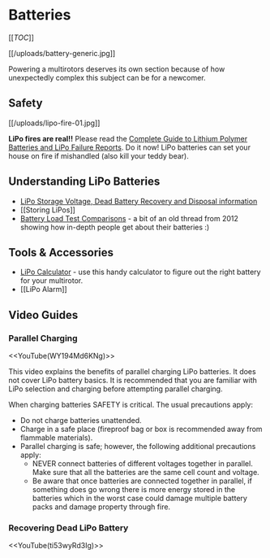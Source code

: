# Batteries

[[_TOC_]]

[[/uploads/battery-generic.jpg]]

Powering a multirotors deserves its own section because of how unexpectedly complex this subject can be for a newcomer.

## Safety

[[/uploads/lipo-fire-01.jpg]]

**LiPo fires are real!!** Please read the [Complete Guide to Lithium Polymer Batteries and LiPo Failure Reports](http://www.rcgroups.com/forums/showthread.php?t=209187). Do it now! LiPo batteries can set your house on fire if mishandled (also kill your teddy bear).

## Understanding LiPo Batteries

* [LiPo Storage Voltage, Dead Battery Recovery and Disposal information](http://www.rcgroups.com/forums/showthread.php?t=1074181)
* [[Storing LiPos]]
* [Battery Load Test Comparisons](http://www.rcgroups.com/forums/showthread.php?t=1767093) - a bit of an old thread from 2012 showing how in-depth people get about their batteries :)

## Tools & Accessories

* [LiPo Calculator](http://multicopter.forestblue.nl/lipo_need_calculator.html) - use this handy calculator to figure out the right battery for your multirotor.
* [[LiPo Alarm]]

## Video Guides

### Parallel Charging

<<YouTube(WY194Md6KNg)>>

This video explains the benefits of parallel charging LiPo batteries. It does not cover LiPo battery basics. It is recommended that you are familiar with LiPo selection and charging before attempting parallel charging.

When charging batteries SAFETY is critical. The usual precautions apply:

* Do not charge batteries unattended.
* Charge in a safe place (fireproof bag or box is recommended away from flammable materials).
* Parallel charging is safe; however, the following additional precautions apply:
  * NEVER connect batteries of different voltages together in parallel. Make sure that all the batteries are the same cell count and voltage.
  * Be aware that once batteries are connected together in parallel, if something does go wrong there is more energy stored in the batteries which in the worst case could damage multiple battery packs and damage property through fire.

### Recovering Dead LiPo Battery

<<YouTube(ti53wyRd3Ig)>>